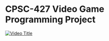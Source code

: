 # CPSC-427 Video Game Programming Project

[![Video Title](https://img.youtube.com/vi/Gs71Kg62vN0/0.jpg)](https://www.youtube.com/watch?v=Gs71Kg62vN0)
